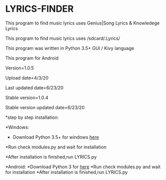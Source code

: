 # LYRICS-FINDER

This program to find music lyrics uses Genius|Song Lyrics & Knowledege Lyrics

This program to find music lyrics uses /sdcard/.Lyrics/

This program was written in Python 3.5+ GUI / Kivy language 

This program for Android 

Version=1.0.5

Upload date=4/3/20

Last updated date=6/23/20

Stable version=1.0.4

Stable version updated date=6/23/20


*step by step installation:

*Windows:
 * Download Python 3.5+ for windows [here](https://www.python.org/downloads/release/python-353/)
 
 *Run check modules.py and wait for installation
 
 *After installation is finished,run LYRICS.py

*Android:
 *Download Python 3 for [here](https://play.google.com/store/apps/details?id=ru.iiec.pydroid3&hl)
 *Run check modules.py and wait for installation
 *After installation is finished,run LYRICS.py
